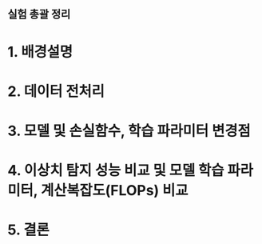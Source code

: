 ## 실험 총괄 정리

# 1. 배경설명

# 2. 데이터 전처리

# 3. 모델 및 손실함수, 학습 파라미터 변경점

# 4. 이상치 탐지 성능 비교 및 모델 학습 파라미터, 계산복잡도(FLOPs) 비교

# 5. 결론
